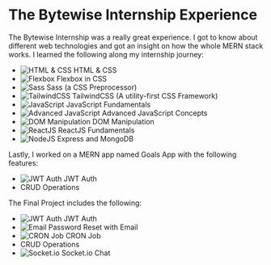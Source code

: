 # The Bytewise Internship Experience

The Bytewise Internship was a really great experience. I got to know about different web technologies and got an insight on how the whole MERN stack works. I learned the following along my internship journey:

- ![HTML & CSS](https://img.icons8.com/color/48/000000/html-5.png) HTML & CSS
- ![Flexbox](https://img.icons8.com/color/48/000000/css3.png) Flexbox in CSS
- ![Sass](https://img.icons8.com/color/48/000000/sass.png) Sass (a CSS Preprocessor)
- ![TailwindCSS](https://img.icons8.com/color/48/000000/tailwind-css.png) TailwindCSS (A utility-first CSS Framework)
- ![JavaScript](https://img.icons8.com/color/48/000000/javascript.png) JavaScript Fundamentals
- ![Advanced JavaScript](https://img.icons8.com/color/48/000000/javascript.png) Advanced JavaScript Concepts
- ![DOM Manipulation](https://img.icons8.com/color/48/000000/html-dom.png) DOM Manipulation
- ![ReactJS](https://img.icons8.com/plasticine/48/000000/react.png) ReactJS Fundamentals
- ![NodeJS](https://img.icons8.com/color/48/000000/nodejs.png) Express and MongoDB

Lastly, I worked on a MERN app named Goals App with the following features:

- ![JWT Auth](https://img.icons8.com/color/48/000000/lock.png) JWT Auth
- CRUD Operations

The Final Project includes the following:

- ![JWT Auth](https://img.icons8.com/color/48/000000/lock.png) JWT Auth
- ![Email](https://img.icons8.com/color/48/000000/email.png) Password Reset with Email
- ![CRON Job](https://img.icons8.com/office/48/000000/clock.png) CRON Job
- CRUD Operations
- ![Socket.io](https://img.icons8.com/color/48/000000/socket-io.png) Socket.io Chat
